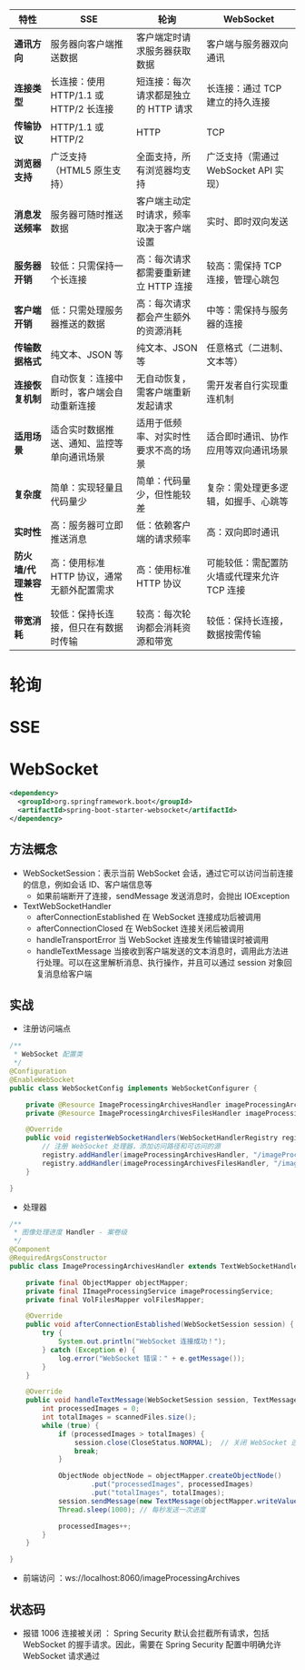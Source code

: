 
| **特性**        | **SSE**                      | **轮询**                | **WebSocket**              |
| ------------- | ---------------------------- | --------------------- | -------------------------- |
| **通讯方向**      | 服务器向客户端推送数据                  | 客户端定时请求服务器获取数据        | 客户端与服务器双向通讯                |
| **连接类型**      | 长连接：使用 HTTP/1.1 或 HTTP/2 长连接 | 短连接：每次请求都是独立的 HTTP 请求 | 长连接：通过 TCP 建立的持久连接         |
| **传输协议**      | HTTP/1.1 或 HTTP/2            | HTTP                  | TCP                        |
| **浏览器支持**     | 广泛支持（HTML5 原生支持）             | 全面支持，所有浏览器均支持         | 广泛支持（需通过 WebSocket API 实现） |
| **消息发送频率**    | 服务器可随时推送数据                   | 客户端主动定时请求，频率取决于客户端设置  | 实时、即时双向发送                  |
| **服务器开销**     | 较低：只需保持一个长连接                 | 高：每次请求都需要重新建立 HTTP 连接 | 较高：需保持 TCP 连接，管理心跳包        |
| **客户端开销**     | 低：只需处理服务器推送的数据               | 高：每次请求都会产生额外的资源消耗     | 中等：需保持与服务器的连接              |
| **传输数据格式**    | 纯文本、JSON 等                   | 纯文本、JSON 等            | 任意格式（二进制、文本等）              |
| **连接恢复机制**    | 自动恢复：连接中断时，客户端会自动重新连接        | 无自动恢复，需客户端重新发起请求      | 需开发者自行实现重连机制               |
| **适用场景**      | 适合实时数据推送、通知、监控等单向通讯场景        | 适用于低频率、对实时性要求不高的场景    | 适合即时通讯、协作应用等双向通讯场景         |
| **复杂度**       | 简单：实现轻量且代码量少                 | 简单：代码量少，但性能较差         | 复杂：需处理更多逻辑，如握手、心跳等         |
| **实时性**       | 高：服务器可立即推送消息                 | 低：依赖客户端的请求频率          | 高：双向即时通讯                   |
| **防火墙/代理兼容性** | 高：使用标准 HTTP 协议，通常无额外配置需求     | 高：使用标准 HTTP 协议        | 可能较低：需配置防火墙或代理来允许 TCP 连接   |
| **带宽消耗**      | 较低：保持长连接，但只在有数据时传输           | 较高：每次轮询都会消耗资源和带宽      | 较低：保持长连接，数据按需传输            |

# 轮询






# SSE






# WebSocket
```xml
<dependency>
  <groupId>org.springframework.boot</groupId>
  <artifactId>spring-boot-starter-websocket</artifactId>
</dependency>
```

## 方法概念
- WebSocketSession：表示当前 WebSocket 会话，通过它可以访问当前连接的信息，例如会话 ID、客户端信息等
  - 如果前端断开了连接，sendMessage 发送消息时，会抛出 IOException
- TextWebSocketHandler
  - afterConnectionEstablished 在 WebSocket 连接成功后被调用
  - afterConnectionClosed 在 WebSocket 连接关闭后被调用
  - handleTransportError 当 WebSocket 连接发生传输错误时被调用
  - handleTextMessage 当接收到客户端发送的文本消息时，调用此方法进行处理。可以在这里解析消息、执行操作，并且可以通过 session 对象回复消息给客户端

## 实战
- 注册访问端点
```java
/**
 * WebSocket 配置类
 */
@Configuration
@EnableWebSocket
public class WebSocketConfig implements WebSocketConfigurer {

    private @Resource ImageProcessingArchivesHandler imageProcessingArchivesHandler;
    private @Resource ImageProcessingArchivesFilesHandler imageProcessingArchivesFilesHandler;

    @Override
    public void registerWebSocketHandlers(WebSocketHandlerRegistry registry) {
        // 注册 WebSocket 处理器，添加访问路径和可访问的源
        registry.addHandler(imageProcessingArchivesHandler, "/imageProcessingArchives").setAllowedOrigins("*");
        registry.addHandler(imageProcessingArchivesFilesHandler, "/imageProcessingArchiveFiles").setAllowedOrigins("*");
    }

}
```
- 处理器
```java
/**
 * 图像处理进度 Handler - 案卷级
 */
@Component
@RequiredArgsConstructor
public class ImageProcessingArchivesHandler extends TextWebSocketHandler {

    private final ObjectMapper objectMapper;
    private final IImageProcessingService imageProcessingService;
    private final VolFilesMapper volFilesMapper;

    @Override
    public void afterConnectionEstablished(WebSocketSession session) {
        try {
            System.out.println("WebSocket 连接成功！");
        } catch (Exception e) {
            log.error("WebSocket 错误：" + e.getMessage());
        }
    }

    @Override
    public void handleTextMessage(WebSocketSession session, TextMessage message) throws Exception {
        int processedImages = 0;
        int totalImages = scannedFiles.size();
        while (true) {
            if (processedImages > totalImages) {
                session.close(CloseStatus.NORMAL);  // 关闭 WebSocket 连接
                break;
            }

            ObjectNode objectNode = objectMapper.createObjectNode()
                    .put("processedImages", processedImages)
                    .put("totalImages", totalImages);
            session.sendMessage(new TextMessage(objectMapper.writeValueAsString(objectNode)));
            Thread.sleep(1000); // 每秒发送一次进度

            processedImages++;
        }
    }

}
```
- 前端访问 ：ws://localhost:8060/imageProcessingArchives

## 状态码
- 报错 1006 连接被关闭 ： Spring Security 默认会拦截所有请求，包括 WebSocket 的握手请求。因此，需要在 Spring Security 配置中明确允许 WebSocket 请求通过


